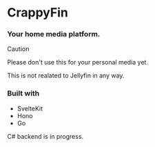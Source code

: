 # CrappyFin
### Your home media platform.
> [!Caution]
> Please don't use this for your personal media yet.

This is not realated to Jellyfin in any way.
### Built with
* SvelteKit
* Hono
* Go
  
C# backend is in progress.
